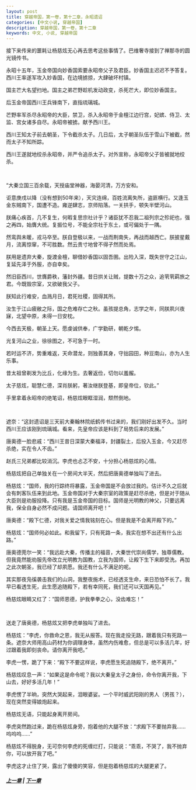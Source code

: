 ```yaml
---
layout: post
title: 穿越帝国，第一卷，第十二章，永昭遗诏
categories: [中文小说, 穿越帝国]
description: 穿越帝国，第一卷，第十二章
keywords: 中文, 小说, 穿越帝国
---
```


接下来传来的噩耗让杨慈炫无心再去思考这些事情了。巴维奢寺接到了禅那寺的圆光镜传书。

永昭十五年，玉金帝国向妙香国索要永昭帝父子及君臣。妙香国主迟迟不予答复。西川王率遂军攻入妙香国，在边境掳掠，大肆破坏村镇。

国主芒大名望扫地。国主之弟芒野趁机发动政变，杀死芒大，即位妙香国主。

后玉金帝国西川王兵锋南下，直指琉璃城。

芒野率军杀尽永昭帝的大臣，禁卫，杀入永昭帝于金檀江边行宫，妃嫔、侍卫、太监、宫女诸多自尽。永昭帝被掳。献予西川王。

西川王知太子前去朝圣，下令截杀太子。几日后，太子朝圣队伍于雪山下被截，然而太子不知所踪。

西川王遂就地绞杀永昭帝，并严令追杀太子。对外宣称，永昭帝父子皆被就地绞杀。

<br/>

“大秦立国三百余载，天授庙堂神器，海晏河清，万方安和。

讵意庚戌以降（没有想到50年来），天灾连绵，百姓流离失所，盗匪横行。又逢玉金东贼南下，国遭不造。雍逆肆志，京师陷落。一关拱手，顿失半壁河山。

朕痛心疾首，几不复生，何暇复思宗社计乎？诸臣犹不忍我二祖列宗之殄祀也，强之再四，始膺大统。复振位号，不能全宗社于东土，或可偏处于一隅。

然鸾舆未暖，戎马卒至。朕自登极以来，一战而荆南失，再战而越西亡。朕披星戴月，流离惊窜，不可胜数。然云贵寸地曾不得孑然而处焉。

朕用是遗弃大秦，旋渡金檀，聊借妙香国以固吾圉。出险入深，既失世守之江山，复延先泽于外服，亦自幸矣。

然旧臣西川，世膺爵秩，藩封外疆。昔日拱关让贼，提数十万之众，追茕茕羁旅之君。今既毁宗室，又欲破我父子。

朕知此行难安，血溅月日，君死社稷，固得其所。

汝生于江山疲敝之际，国之危难存亡之秋。虽孩提总角，志学之年，同朕夙兴夜寐，北望中原，未得一日安枕。

今西去天极，朝圣上天。愿虔诚供奉，广学勤研，朝乾夕惕。

光复河山之业，徐徐图之，不可急于一时。

若时运不济，势重难返，天命潜龙，则独善其身，守拙园田，种豆南山，亦为人生乐事。

昔太祖曾剃发为比丘，化缘为生。去奢返俭，切勿以羞赧。

太子慈炫，聪慧仁德，深肖朕躬，著汝继朕登基，即皇帝位，钦此。”

手里拿着永昭帝的绝笔诏，杨慈炫眼眶湿润，颓然倒地。

<br/>

遮奈：“这封遗诏是三天前大秦翰林院纸鹤传书过来的，我们刚好出发不久。当时西川王应该刚到琉璃城。看来，先皇帝应该是料到了局势后来的发展。”

唐奥德一脸悲戚：“西川王昔日深蒙大秦福泽，封疆裂土，后投入玉金，今又赶尽杀绝，实在令人不齿。”

赵氏三兄弟都比较消沉。李虎也忐忑不安，十分担心杨慈炫的心情。

杨慈炫把自己单独关在一个房间大半天，然后把唐奥德单独叫了进去。

杨慈炫：“国师，我的行踪终将暴露，玉金帝国是不会放过我的。估计不久之后就会有刺客队伍来到此地。玉金帝国对于大秦宗室的政策是赶尽杀绝，但是对于随从大臣则是劝服投降。只有我是玉金帝国的目标。国师是光明教的神父，只要远离我，保全自身必然不成问题。请国师离开吧！”

唐奥德：“殿下仁德，对我关爱之情我铭刻在心。但是我是不会离开殿下的。”

杨慈炫：“国师何必如此。和我留下，只有死路一条，我实在想不出还有什么出路。”

唐奥德莞尔一笑：“我远赴大秦，传播主的福音，大秦世代崇尚儒学，独尊儒教。但我竟然能劝服先帝改立光明教为国教，立我为国师，让殿下生下来即受洗。再加之此次朝圣，我已经了却夙愿。我还有什么不满足的呢。

其实那夜凫徯袭击我们的山洞，我整夜施术，已经透支生命，来日恐怕不长了。我早已看透生死，此生愿追随殿下，若有幸同死，我们还可以天国再见。”

杨慈炫眼睛又红了：“国师恩德，护我拳拳之心，没齿难忘！”

<br/>

送走了唐奥德，杨慈炫又把李虎单独叫了进去。

杨慈炫：“李虎，你救命之恩，我无从报答。现在我走投无路，跟着我只有死路一条。遮奈大师用高山药材为你调理身体，虽然内伤难愈，但总是可以多活几年，好过跟着我即刻丧命。请你离开我吧。”

李虎一愣，跪了下来：“殿下不要这样说，李虎愿生死追随殿下，绝不离开。”

杨慈炫叹息一声：“如果这是命令呢？我以大秦皇太子之身份，命令你离开我，下山去，好好多活几年！”

李虎愣了半晌，突然大哭起来，泪眼婆娑。一个平时威武阳刚的男人（男孩？），现在突然变得娘炮起来。

杨慈炫无语，只能起身离开房间。

李虎突然跑过来，跪在杨慈炫身旁，抱着他的大腿不放：“求殿下不要抛弃我……呜呜呜……”

杨慈炫不得脱身，无可奈何李虎的死缠烂打，只能说：“乖乖，不哭了，我不抛弃你，可以放开我了吧。”

李虎这才止住了哭，露出了傻傻的笑容，但是抱着杨慈炫的大腿更紧了。

##### [上一章](/2020/03/11/TimeTravellerEmpire-1-11/) | [下一章](/2020/03/12/TimeTravellerEmpire-1-13/)